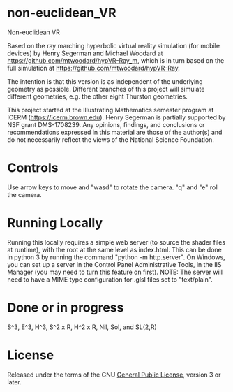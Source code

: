 # non-euclidean_VR

Non-euclidean VR

Based on the ray marching hyperbolic virtual reality simulation (for mobile devices) by Henry Segerman and Michael Woodard at https://github.com/mtwoodard/hypVR-Ray_m,
which is in turn based on the full simulation at https://github.com/mtwoodard/hypVR-Ray. 

The intention is that this version is as independent of the underlying geometry as possible. Different branches of this project will simulate different geometries, e.g. the other eight Thurston geometries.

This project started at the Illustrating Mathematics semester program at ICERM (https://icerm.brown.edu). Henry Segerman is partially supported by NSF grant DMS-1708239. Any opinions, findings, and conclusions or recommendations expressed in this material are those of the author(s) and do not necessarily reflect the views of the National Science Foundation.

# Controls
Use arrow keys to move and "wasd" to rotate the camera. "q" and "e" roll the camera. 

# Running Locally
Running this locally requires a simple web server (to source the shader files at runtime), with the root at the same level as index.html. This can be done in python 3 by running the command "python -m http.server". On Windows, you can set up a server in the Control Panel Administrative Tools, in the IIS Manager (you may need to turn this feature on first). NOTE: The server will need to have a MIME type configuration for .glsl files set to "text/plain".

# Done or in progress
S^3, E^3, H^3, S^2 x R, H^2 x R, Nil, Sol, and SL(2,R)

# License

Released under the terms of the GNU [General Public License](https://www.gnu.org/licenses/gpl-3.0.en.html), version 3 or later.

